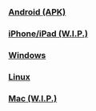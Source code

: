 ### [Android (APK)](https://github.com/thefireworld/fire/releases/download/android/app-release.apk)
### [iPhone/iPad (W.I.P.)](#)
### [Windows](https://github.com/thefireworld/fire/releases/download/windows/release.zip)
### [Linux](https://github.com/thefireworld/fire/releases/download/linux/release.zip)
### [Mac (W.I.P.)](#)

